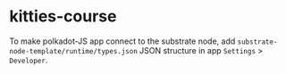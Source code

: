 # kitties-course

To make polkadot-JS app connect to the substrate node, add `substrate-node-template/runtime/types.json`
JSON structure in app `Settings` > `Developer`.
